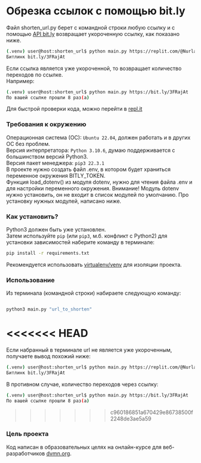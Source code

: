 # Обрезка ссылок с помощью bit.ly


Файл shorten_url.py берет с командной строки любую ссылку и с помощью [API bit.ly](https://dev.bitly.com/)
возвращает укороченную ссылку, как показано ниже. 

```bash
(.venv) user@host:shorten_url$ python main.py https://replit.com/@NurlanTurganali/shortenurl#main.py
Битлинк bit.ly/3FRajAt

```

Если ссылка является уже укороченной,
то возвращает количество переходов по ссылке.</br>
Например:

```bash
(.venv) user@host:shorten_url$ python main.py https://bit.ly/3FRajAt
По вашей ссылке прошли 8 раз(а)
```


Для быстрой проверки кода, можно перейти в [repl.it](https://replit.com/@NurlanTurganali/shortenurl#main.py)


### Требования к окружению

Операционная система (ОС): `Ubuntu 22.04`, должен работать и в других ОС без проблем.</br>
Версия интерпретатора: `Python 3.10.6`, думаю поддерживается с большинством версий Python3.</br>
Версия пакет менеджера: `pip3 22.3.1`</br>
В проекте нужно создать файл .env, в котором будет храниться переменное окружения BITLY_TOKEN.</br>
Функция load_dotenv() из модуля dotenv, нужно для чтения файла .env и для настройки переменного окружения.
Внимание! Модуль dotenv нужно установить, он не входит в список модулей по умолчанию. Про установку нужных модулей, написано ниже.


### Как установить?

Python3 должен быть уже установлен.</br>
Затем используйте `pip` (или `pip3`, м.б. конфликт с Python2)
для установки зависимостей наберите команду в терминале:
```bash
pip install -r requirements.txt
```

Рекомендуется использовать [virtualenv/venv](https://docs.python.org/3/library/venv.html)
для изоляции проекта.


### Использование

Из терминала (командной строки) набираете следующую команду:

```bash

python3 main.py "url_to_shorten"

```
<<<<<<< HEAD
=======
Если набранный в терминале url не является уже укороченным, получаете вывод похожий ниже:


```bash
(.venv) user@host:shorten_url$ python main.py https://replit.com/@NurlanTurganali/shortenurl#main.py
Битлинк bit.ly/3FRajAt

```

В противном случае, количество переходов через ссылку:

```bash
(.venv) user@host:shorten_url$ python main.py https://bit.ly/3FRajAt
По вашей ссылке прошли 8 раз(а)
```
>>>>>>> c960186851a670429e86738500f2248de3ae5a59


### Цель проекта

Код написан в образовательных целях на онлайн-курсе для веб-разработчиков [dvmn.org](https://dvmn.org).
